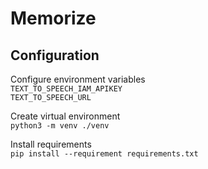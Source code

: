 # Memorize
## Configuration
Configure environment variables
<br>
`TEXT_TO_SPEECH_IAM_APIKEY` 
<br>
`TEXT_TO_SPEECH_URL`

Create virtual environment
<br>
`python3 -m venv ./venv`

Install requirements
<br>
`pip install --requirement requirements.txt`
